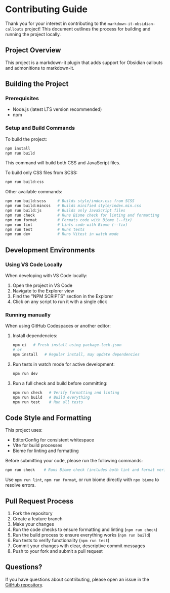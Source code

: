 # Contributing Guide

Thank you for your interest in contributing to the `markdown-it-obsidian-callouts` project! This document outlines the process for building and running the project locally.

## Project Overview

This project is a markdown-it plugin that adds support for Obsidian callouts and admonitions to markdown-it.

## Building the Project

### Prerequisites

- Node.js (latest LTS version recommended)
- npm

### Setup and Build Commands

To build the project:

```bash
npm install
npm run build
```

This command will build both CSS and JavaScript files.

To build only CSS files from SCSS:

```bash
npm run build:css
```

Other available commands:

```bash
npm run build:scss     # Builds style/index.css from SCSS
npm run build:mincss   # Builds minified style/index.min.css
npm run build:js       # Builds only JavaScript files
npm run check          # Runs Biome check for linting and formatting
npm run format         # Formats code with Biome (--fix)
npm run lint           # Lints code with Biome (--fix)
npm run test           # Runs tests
npm run dev            # Runs Vitest in watch mode
```

## Development Environments

### Using VS Code Locally

When developing with VS Code locally:

1. Open the project in VS Code
2. Navigate to the Explorer view
3. Find the "NPM SCRIPTS" section in the Explorer
4. Click on any script to run it with a single click

### Running manually

When using GitHub Codespaces or another editor:

1. Install dependencies:

    ```bash
    npm ci   # Fresh install using package-lock.json
    # or
    npm install   # Regular install, may update dependencies
    ```

2. Run tests in watch mode for active development:

    ```bash
    npm run dev
    ```
    
3. Run a full check and build before committing:

    ```bash
    npm run check   # Verify formatting and linting
    npm run build   # Build everything
    npm run test    # Run all tests
    ```

## Code Style and Formatting

This project uses:
- EditorConfig for consistent whitespace
- Vite for build processes
- Biome for linting and formatting

Before submitting your code, please run the following commands:

```bash
npm run check    # Runs Biome check (includes both lint and format verification)
```

Use `npm run lint`, `npm run format`, or run biome directly with `npx biome` to resolve errors.

## Pull Request Process

1. Fork the repository
2. Create a feature branch
3. Make your changes
4. Run the code checks to ensure formatting and linting (`npm run check`)
5. Run the build process to ensure everything works (`npm run build`)
6. Run tests to verify functionality (`npm run test`)
6. Commit your changes with clear, descriptive commit messages
7. Push to your fork and submit a pull request

## Questions?

If you have questions about contributing, please open an issue in the [GitHub repository](https://github.com/ebullient/markdown-it-obsidian-callouts/issues).